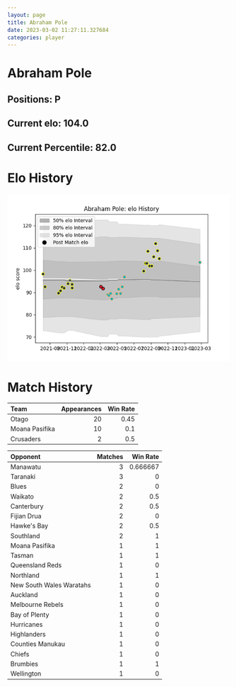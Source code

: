 ```yaml
---  
layout: page  
title: Abraham Pole  
date: 2023-03-02 11:27:11.327684  
categories: player  
---
```

# Abraham Pole

## Positions: P

## Current elo: 104.0

## Current Percentile: 82.0

# Elo History


![elo history](history_AbrahamPole.png)
# Match History


| Team           |   Appearances |   Win Rate |
|:---------------|--------------:|-----------:|
| Otago          |            20 |       0.45 |
| Moana Pasifika |            10 |       0.1  |
| Crusaders      |             2 |       0.5  |

| Opponent                 |   Matches |   Win Rate |
|:-------------------------|----------:|-----------:|
| Manawatu                 |         3 |   0.666667 |
| Taranaki                 |         3 |   0        |
| Blues                    |         2 |   0        |
| Waikato                  |         2 |   0.5      |
| Canterbury               |         2 |   0.5      |
| Fijian Drua              |         2 |   0        |
| Hawke's Bay              |         2 |   0.5      |
| Southland                |         2 |   1        |
| Moana Pasifika           |         1 |   1        |
| Tasman                   |         1 |   1        |
| Queensland Reds          |         1 |   0        |
| Northland                |         1 |   1        |
| New South Wales Waratahs |         1 |   0        |
| Auckland                 |         1 |   0        |
| Melbourne Rebels         |         1 |   0        |
| Bay of Plenty            |         1 |   0        |
| Hurricanes               |         1 |   0        |
| Highlanders              |         1 |   0        |
| Counties Manukau         |         1 |   0        |
| Chiefs                   |         1 |   0        |
| Brumbies                 |         1 |   1        |
| Wellington               |         1 |   0        |